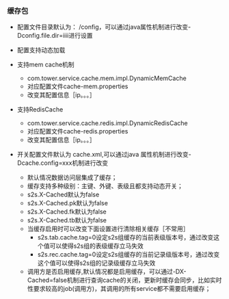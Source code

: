 ### 缓存包

+ 配置文件目录默认为： /config，可以通过java属性机制进行改变-Dconfig.file.dir=iiii进行设置
+ 配置支持动态加载

+ 支持mem cache机制
	+ com.tower.service.cache.mem.impl.DynamicMemCache
	+ 对应配置文件cache-mem.properties
	+ 改变其配置信息［ip。。。］
+ 支持RedisCache
	+ com.tower.service.cache.redis.impl.DynamicRedisCache
	+ 对应配置文件cache-redis.properties
	+ 改变其配置信息［ip。。。］

+ 开关配置文件默认为 cache.xml,可以通过java 属性机制进行改变-Dcache.config=xxx机制进行改变
	+ 默认情况数据访问层集成了缓存；
	+ 缓存支持多种级别：主键、外键、表级且都支持动态开关；
	+ s2s.X-Cached默认为false
	+ s2s.X-Cached.pk默认为false
	+ s2s.X-Cached.fk默认为false
	+ s2s.X-Cached.tb默认为false
	+ 当缓存启用时可以改变下面设置进行清除相关缓存［不常用］
		+ s2s.tab.cache.tag=0设定s2s组缓存的当前表级版本号，通过改变这个值可以使得s2s组的表级缓存立马失效
		+ s2s.rec.cache.tag=0设定s2s组缓存的当前记录级版本号，通过改变这个值可以使得s2s组的记录级缓存立马失效
	+ 调用方是否启用缓存,默认情况都是启用缓存，可以通过-DX-Cached=false机制进行查询cache的关闭，更新时缓存会同步，比如实时性要求较高的job(调用方)，其调用的所有service都不需要启用缓存；
